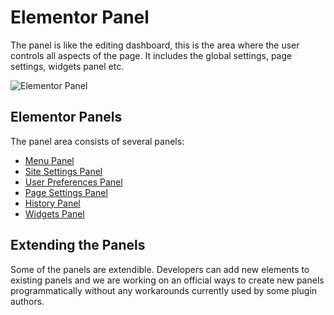 # Elementor Panel

The panel is like the editing dashboard, this is the area where the user controls all aspects of the page. It includes the global settings, page settings, widgets panel etc.

![Elementor Panel](/assets/img/elementor-panel.png)

## Elementor Panels

The panel area consists of several panels:

* [Menu Panel](./menu-panel)
* [Site Settings Panel](./site-settings-panel)
* [User Preferences Panel](./user-preferences-panel)
* [Page Settings Panel](./page-settings-panel)
* [History Panel](./history-panel)
* [Widgets Panel](./widgets-panel)

## Extending the Panels

Some of the panels are extendible. Developers can add new elements to existing panels and we are working on an official ways to create new panels programmatically without any workarounds currently used by some plugin authors.
